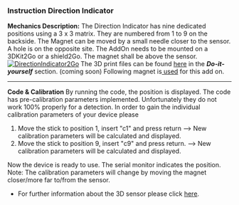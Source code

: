 ### Instruction Direction Indicator

**Mechanics Description:** The Direction Indicator has nine dedicated positions using a 3 x 3 matrix. They are numbered from 1 to 9 on the backside. The Magnet can be moved by a small needle closer to the sensor. A hole is on the opposite site. The AddOn needs to be mounted on a 3DKit2Go or a shield2Go. The magnet shall be above the sensor.
[![DirectionIndicator2Go](https://www.infineon.com/export/sites/default/media/products/Sensors/Direction-indicator-2GO.jpg_33495184.jpg "DirectionIndicator2Go")](https://www.infineon.com/export/sites/default/media/products/Sensors/Direction-indicator-2GO.jpg_33495184.jpg "DirectionIndicator2Go")
The 3D print files can be found [here](https://www.infineon.com/cms/en/tools/landing/infineon-for-makers/kits-2go/ "here") in the ***Do-it-yourself*** section. (coming soon)
Following magnet is[ used](https://www.supermagnete.de/data_sheet_S-05-05-N.pdf " used") for this add on.

------------


**Code & Calibration**
By running the code, the position is displayed. The code has pre-calibration parameters implemented. Unfortunately they do not work 100% properly for a detection. In order to gain the individual calibration parameters of your device please
1) Move the stick to position 1, insert "c1" and press return 
  --> New calibration parameters will be calculated and displayed.
2) Move the stick to position 9, insert "c9" and press return.
--> New calibration parameters will be calculated and displayed.

Now the device is ready to use. The serial monitor indicates the position.
Note: The calibration parameters will change by moving the magnet closer/more far to/from the sensor.
- For further information about the 3D sensor please click [here](https://www.infineon.com/cms/en/product/promopages/sensors-2go/#3d-magnetic-sensor-2go "here").
